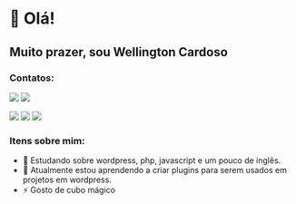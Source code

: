 # 👋 Olá!
## Muito prazer, sou Wellington Cardoso


### Contatos:

<div>
<a href ="https://web.whatsapp.com/send?phone=5519982903433"><img src="https://img.shields.io/badge/WhatsApp-25D366?style=for-the-badge&logo=whatsapp&logoColor=white" target="_blank"></a> 
<a href = "mailto:cardoso.s.wellington@gmail.com"><img src="https://img.shields.io/badge/Gmail-D14836?style=for-the-badge&logo=gmail&logoColor=white" target="_blank"></a>

  <a href="https://www.linkedin.com/in/cardoso-wellington/" target="_blank"><img src="https://img.shields.io/badge/-LinkedIn-%230077B5?style=for-the-badge&logo=linkedin&logoColor=white" target="_blank"></a> 
  <a href="https://www.instagram.com/cardoso.s.wellington/" target="_blank"><img src="https://img.shields.io/badge/-Instagram-%23E4405F?style=for-the-badge&logo=instagram&logoColor=white" target="_blank"></a>
  <a href ="https://compontoweb.com.br/"><img src="https://img.shields.io/badge/WordPress-006E93?style=for-the-badge&logo=wordpress&logoColor=white" target="_blank"></a> 
</div>


### Itens sobre mim:
- 🔭 Estudando sobre wordpress, php, javascript e um pouco de inglês. 
- 🌱 Atualmente estou aprendendo a criar plugins para serem usados em projetos em wordpress.
- ⚡ Gosto de cubo mágico
